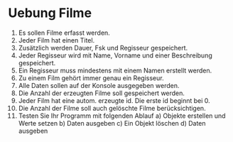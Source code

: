 # Uebung Filme

1. Es sollen Filme erfasst werden. 
2. Jeder Film hat einen Titel.
3. Zusätzlich werden Dauer, Fsk und Regisseur gespeichert.
4. Jeder Regisseur wird mit Name, Vorname und einer Beschreibung gespeichert.
5. Ein Regisseur muss mindestens mit einem Namen erstellt werden.
6. Zu einem Film gehört immer genau ein Regisseur.
7. Alle Daten sollen auf der Konsole ausgegeben werden.
8. Die Anzahl der erzeugten Filme soll gespeichert werden.
9. Jeder Film hat eine autom. erzeugte id. Die erste id beginnt bei 0.
10. Die Anzahl der Filme soll auch gelöschte Filme berücksichtigen.
11. Testen Sie Ihr Programm mit folgenden Ablauf
    a) Objekte erstellen und Werte setzen 
    b) Daten ausgeben
    c) Ein Objekt löschen
    d) Daten ausgeben